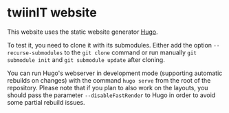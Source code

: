 # twiinIT website

This website uses the static website generator [Hugo](https://gohugo.io/).

To test it, you need to clone it with its submodules.
Either add the option `--recurse-submodules` to the `git clone` command or run manually `git submodule init` and `git submodule update` after cloning.

You can run Hugo's webserver in development mode (supporting automatic rebuilds on changes) with the command `hugo serve` from the root of the repository.
Please note that if you plan to also work on the layouts, you should pass the parameter `--disableFastRender` to Hugo in order to avoid some partial rebuild issues.
